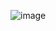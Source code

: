 ![image](https://github.com/GageAllenCarpenter/GageAllenCarpenter/assets/94803911/265a12f4-847c-43f4-97fa-226962a7ce61)

